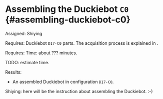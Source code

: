 # Assembling the Duckiebot `C0` {#assembling-duckiebot-c0}

Assigned: Shiying

<div class='requirements' markdown="1">

Requires: Duckiebot `D17-C0` parts.
The acquisition process is explained in [](#acquiring-parts-c0).

Requires: Time: about ??? minutes.

TODO: estimate time.

Results:

-  An assembled Duckiebot in configuration `D17-C0`.

</div>


Shiying: here will be the instruction about assembling the Duckiebot.
:-)

